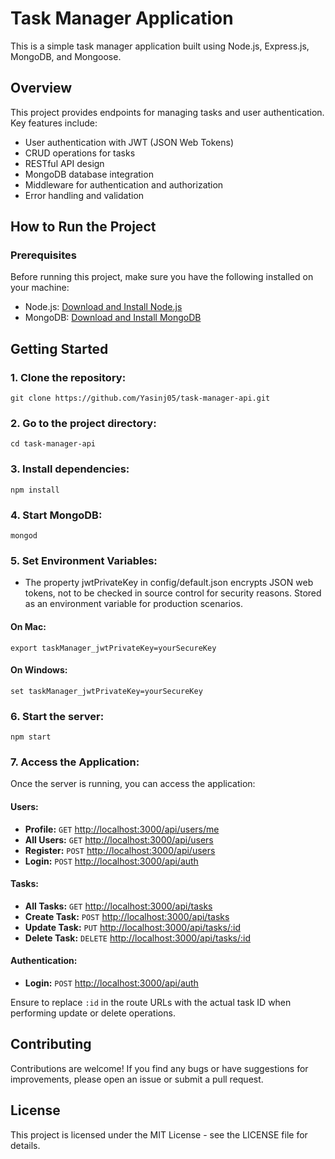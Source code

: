 # Task Manager Application

This is a simple task manager application built using Node.js, Express.js, MongoDB, and Mongoose.

## Overview

This project provides endpoints for managing tasks and user authentication. Key features include:

- User authentication with JWT (JSON Web Tokens)
- CRUD operations for tasks
- RESTful API design
- MongoDB database integration
- Middleware for authentication and authorization
- Error handling and validation

## How to Run the Project

### Prerequisites

Before running this project, make sure you have the following installed on your machine:

- Node.js: [Download and Install Node.js](https://nodejs.org/)
- MongoDB: [Download and Install MongoDB](https://www.mongodb.com/try/download/community)

## Getting Started

### 1. Clone the repository:

```
git clone https://github.com/Yasinj05/task-manager-api.git
```

### 2. Go to the project directory:

```
cd task-manager-api
```

### 3. Install dependencies:

```
npm install
```

### 4. Start MongoDB:

```
mongod
```

### 5. Set Environment Variables:

- The property jwtPrivateKey in config/default.json encrypts JSON web tokens, not to be checked in source control for security reasons. Stored as an environment variable for production scenarios.

#### On Mac:

```
export taskManager_jwtPrivateKey=yourSecureKey
```

#### On Windows:

```
set taskManager_jwtPrivateKey=yourSecureKey
```

### 6. Start the server:

```
npm start
```

### 7. Access the Application:

Once the server is running, you can access the application:

#### Users:

- **Profile:** `GET` [http://localhost:3000/api/users/me](http://localhost:3000/api/users/me)
- **All Users:** `GET` [http://localhost:3000/api/users](http://localhost:3000/api/users)
- **Register:** `POST` [http://localhost:3000/api/users](http://localhost:3000/api/users)
- **Login:** `POST` [http://localhost:3000/api/auth](http://localhost:3000/api/auth)

#### Tasks:

- **All Tasks:** `GET` [http://localhost:3000/api/tasks](http://localhost:3000/api/tasks)
- **Create Task:** `POST` [http://localhost:3000/api/tasks](http://localhost:3000/api/tasks)
- **Update Task:** `PUT` [http://localhost:3000/api/tasks/:id](http://localhost:3000/api/tasks/:id)
- **Delete Task:** `DELETE` [http://localhost:3000/api/tasks/:id](http://localhost:3000/api/tasks/:id)

#### Authentication:

- **Login:** `POST` [http://localhost:3000/api/auth](http://localhost:3000/api/auth)

Ensure to replace `:id` in the route URLs with the actual task ID when performing update or delete operations.

## Contributing

Contributions are welcome! If you find any bugs or have suggestions for improvements, please open an issue or submit a pull request.

## License

This project is licensed under the MIT License - see the LICENSE file for details.
